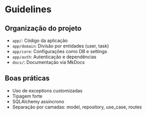 # Guidelines

## Organização do projeto

- `app/`: Código da aplicação
- `app/domain`: Divisão por entidades (user, task)
- `app/core`: Configurações como DB e settings
- `app/auth`: Autenticação e dependências
- `docs/`: Documentação via MkDocs

## Boas práticas

- Uso de exceptions customizadas
- Tipagem forte
- SQLAlchemy assíncrono
- Separação por camadas: model, repository, use_case, routes
